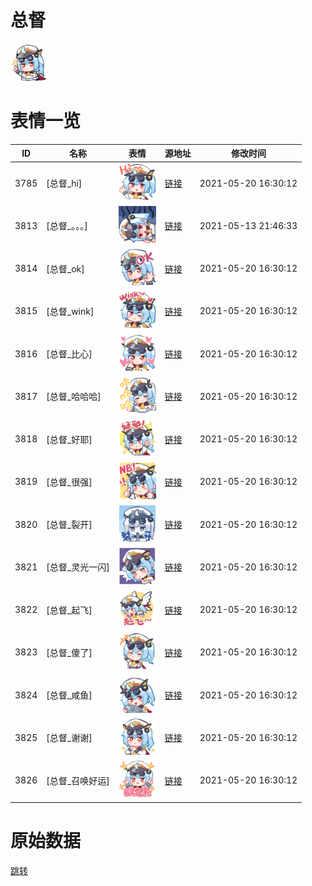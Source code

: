 # 总督

<img src="./cover.png" height="60" alt="cover" />

# 表情一览

|ID|名称|表情|源地址|修改时间|
|----|----|----|----|----|
|3785|[总督_hi]|<img src="./pic/003785_%5B总督_hi%5D.png" height="60" alt="hi"/>|[链接](http://i0.hdslb.com/bfs/emote/286721083ce303b887094bdd7a018b2fb2855d36.png)|2021-05-20 16:30:12|
|3813|[总督_。。。]|<img src="./pic/003813_%5B总督_。。。%5D.png" height="60" alt="。。。"/>|[链接](http://i0.hdslb.com/bfs/emote/61c1be29d746579ad1b49ddbdfb8f864c67884d4.png)|2021-05-13 21:46:33|
|3814|[总督_ok]|<img src="./pic/003814_%5B总督_ok%5D.png" height="60" alt="ok"/>|[链接](http://i0.hdslb.com/bfs/emote/70205fd54ecfe506b455c6bf5c78b50eecd22ef4.png)|2021-05-20 16:30:12|
|3815|[总督_wink]|<img src="./pic/003815_%5B总督_wink%5D.png" height="60" alt="wink"/>|[链接](http://i0.hdslb.com/bfs/emote/a0c358ecf784042aec07c843c46c0c4008ad79dd.png)|2021-05-20 16:30:12|
|3816|[总督_比心]|<img src="./pic/003816_%5B总督_比心%5D.png" height="60" alt="比心"/>|[链接](http://i0.hdslb.com/bfs/emote/16c646bd50a07845e2b0e2128b4663bbe5cdb621.png)|2021-05-20 16:30:12|
|3817|[总督_哈哈哈]|<img src="./pic/003817_%5B总督_哈哈哈%5D.png" height="60" alt="哈哈哈"/>|[链接](http://i0.hdslb.com/bfs/emote/c20b219f839afae268b295277a683a6eb328b505.png)|2021-05-20 16:30:12|
|3818|[总督_好耶]|<img src="./pic/003818_%5B总督_好耶%5D.png" height="60" alt="好耶"/>|[链接](http://i0.hdslb.com/bfs/emote/f15b397bfe03505ff5059dd121b21dd564c56325.png)|2021-05-20 16:30:12|
|3819|[总督_很强]|<img src="./pic/003819_%5B总督_很强%5D.png" height="60" alt="很强"/>|[链接](http://i0.hdslb.com/bfs/emote/08a2b5b2eace8d0c08b6957fb482c30246dd6bbe.png)|2021-05-20 16:30:12|
|3820|[总督_裂开]|<img src="./pic/003820_%5B总督_裂开%5D.png" height="60" alt="裂开"/>|[链接](http://i0.hdslb.com/bfs/emote/629df37d56a54675bd5129dddc23bec95b66bc61.png)|2021-05-20 16:30:12|
|3821|[总督_灵光一闪]|<img src="./pic/003821_%5B总督_灵光一闪%5D.png" height="60" alt="灵光一闪"/>|[链接](http://i0.hdslb.com/bfs/emote/de570e465e61da106e2638f90a677f929ec80576.png)|2021-05-20 16:30:12|
|3822|[总督_起飞]|<img src="./pic/003822_%5B总督_起飞%5D.png" height="60" alt="起飞"/>|[链接](http://i0.hdslb.com/bfs/emote/ccf37919d11c82018a34369e075d1834df5c5b3f.png)|2021-05-20 16:30:12|
|3823|[总督_傻了]|<img src="./pic/003823_%5B总督_傻了%5D.png" height="60" alt="傻了"/>|[链接](http://i0.hdslb.com/bfs/emote/9836d2609a13548311c439d2c0e43e4cab9b2395.png)|2021-05-20 16:30:12|
|3824|[总督_咸鱼]|<img src="./pic/003824_%5B总督_咸鱼%5D.png" height="60" alt="咸鱼"/>|[链接](http://i0.hdslb.com/bfs/emote/23e85b039e46251f7b584246ed258711d65b8fea.png)|2021-05-20 16:30:12|
|3825|[总督_谢谢]|<img src="./pic/003825_%5B总督_谢谢%5D.png" height="60" alt="谢谢"/>|[链接](http://i0.hdslb.com/bfs/emote/54b2e2e288d282157853ce98342bca362274c7f6.png)|2021-05-20 16:30:12|
|3826|[总督_召唤好运]|<img src="./pic/003826_%5B总督_召唤好运%5D.png" height="60" alt="召唤好运"/>|[链接](http://i0.hdslb.com/bfs/emote/e33c45292032ccd306943fe1825a450064ec5917.png)|2021-05-20 16:30:12|

# 原始数据

[跳转](./raw.json)


